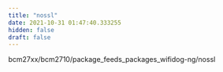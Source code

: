 ```yaml
---
title: "nossl"
date: 2021-10-31 01:47:40.333255
hidden: false
draft: false
---
```


bcm27xx/bcm2710/package_feeds_packages_wifidog-ng/nossl

